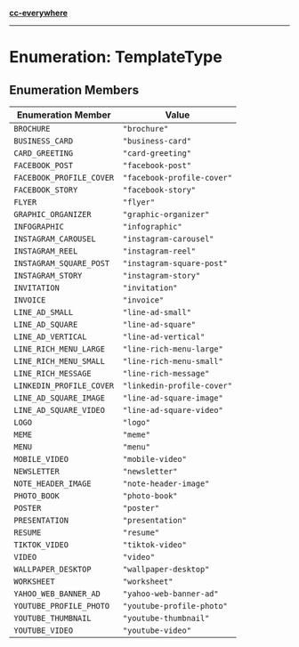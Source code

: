 [**cc-everywhere**](../../../../../index.md)

***

# Enumeration: TemplateType

## Enumeration Members

| Enumeration Member | Value |
| ------ | ------ |
| `BROCHURE` | `"brochure"` |
| `BUSINESS_CARD` | `"business-card"` |
| `CARD_GREETING` | `"card-greeting"` |
| `FACEBOOK_POST` | `"facebook-post"` |
| `FACEBOOK_PROFILE_COVER` | `"facebook-profile-cover"` |
| `FACEBOOK_STORY` | `"facebook-story"` |
| `FLYER` | `"flyer"` |
| `GRAPHIC_ORGANIZER` | `"graphic-organizer"` |
| `INFOGRAPHIC` | `"infographic"` |
| `INSTAGRAM_CAROUSEL` | `"instagram-carousel"` |
| `INSTAGRAM_REEL` | `"instagram-reel"` |
| `INSTAGRAM_SQUARE_POST` | `"instagram-square-post"` |
| `INSTAGRAM_STORY` | `"instagram-story"` |
| `INVITATION` | `"invitation"` |
| `INVOICE` | `"invoice"` |
| `LINE_AD_SMALL` | `"line-ad-small"` |
| `LINE_AD_SQUARE` | `"line-ad-square"` |
| `LINE_AD_VERTICAL` | `"line-ad-vertical"` |
| `LINE_RICH_MENU_LARGE` | `"line-rich-menu-large"` |
| `LINE_RICH_MENU_SMALL` | `"line-rich-menu-small"` |
| `LINE_RICH_MESSAGE` | `"line-rich-message"` |
| `LINKEDIN_PROFILE_COVER` | `"linkedin-profile-cover"` |
| `LINE_AD_SQUARE_IMAGE` | `"line-ad-square-image"` |
| `LINE_AD_SQUARE_VIDEO` | `"line-ad-square-video"` |
| `LOGO` | `"logo"` |
| `MEME` | `"meme"` |
| `MENU` | `"menu"` |
| `MOBILE_VIDEO` | `"mobile-video"` |
| `NEWSLETTER` | `"newsletter"` |
| `NOTE_HEADER_IMAGE` | `"note-header-image"` |
| `PHOTO_BOOK` | `"photo-book"` |
| `POSTER` | `"poster"` |
| `PRESENTATION` | `"presentation"` |
| `RESUME` | `"resume"` |
| `TIKTOK_VIDEO` | `"tiktok-video"` |
| `VIDEO` | `"video"` |
| `WALLPAPER_DESKTOP` | `"wallpaper-desktop"` |
| `WORKSHEET` | `"worksheet"` |
| `YAHOO_WEB_BANNER_AD` | `"yahoo-web-banner-ad"` |
| `YOUTUBE_PROFILE_PHOTO` | `"youtube-profile-photo"` |
| `YOUTUBE_THUMBNAIL` | `"youtube-thumbnail"` |
| `YOUTUBE_VIDEO` | `"youtube-video"` |

